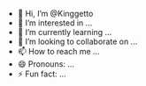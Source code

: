 - 👋 Hi, I’m @Kinggetto
- 👀 I’m interested in ...
- 🌱 I’m currently learning ...
- 💞️ I’m looking to collaborate on ...
- 📫 How to reach me ...
- 😄 Pronouns: ...
- ⚡ Fun fact: ...

<!---
Kinggetto/Kinggetto is a ✨ special ✨ repository because its `README.md` (this file) appears on your GitHub profile.
You can click the Preview link to take a look at your changes.
--->
